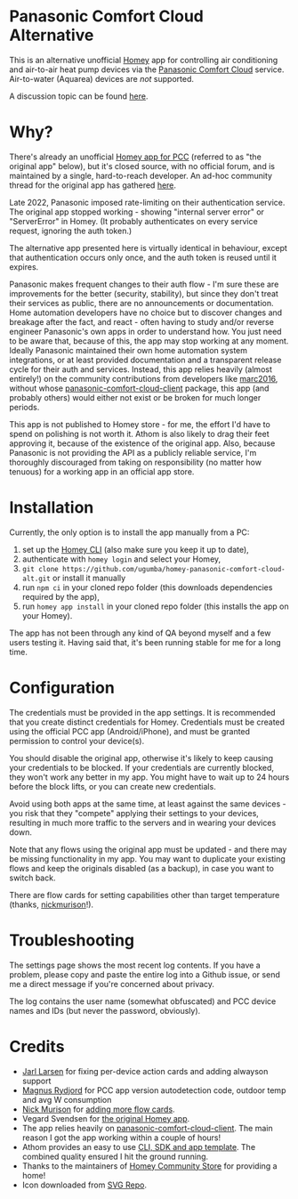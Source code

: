 # Panasonic Comfort Cloud Alternative

This is an alternative unofficial [Homey](https://homey.app) app for controlling air conditioning and air-to-air heat pump devices via the [Panasonic Comfort Cloud](https://www.panasonic.com/global/hvac/air-conditioning/connectivity/comfort-cloud.html) service.
Air-to-water (Aquarea) devices are *not* supported.

A discussion topic can be found [here](https://community.homey.app/t/app-pro-panasonic-comfort-cloud-alternative/75906).

# Why?

There's already an unofficial [Homey app for PCC](https://homey.app/en-us/app/com.panasonic.PCC/Panasonic-Comfort-Cloud/) (referred to as "the original app" below), but it's closed source, with no official forum, and is maintained by a single, hard-to-reach developer.  An ad-hoc community thread for the original app has gathered [here](https://community.homey.app/t/error-panasonic-comfort-cloud-app/65935).

Late 2022, Panasonic imposed rate-limiting on their authentication service.  The original app stopped working - showing "internal server error" or "ServerError" in Homey.  (It probably authenticates on every service request, ignoring the auth token.)

The alternative app presented here is virtually identical in behaviour, except that authentication occurs only once, and the auth token is reused until it expires.

Panasonic makes frequent changes to their auth flow - I'm sure these are improvements for the better (security, stability), but since they don't treat their services as public, there are no announcements or documentation.  Home automation developers have no choice but to discover changes and breakage after the fact, and react - often having to study and/or reverse engineer Panasonic's own apps in order to understand how.  You just need to be aware that, because of this, the app may stop working at any moment.  Ideally Panasonic maintained their own home automation system integrations, or at least provided documentation and a transparent release cycle for their auth and services.  Instead, this app relies heavily (almost entirely!) on the community contributions from developers like [marc2016](https://github.com/marc2016), without whose [panasonic-comfort-cloud-client](https://github.com/marc2016/panasonic-comfort-cloud-client) package, this app (and probably others) would either not exist or be broken for much longer periods.

This app is not published to Homey store - for me, the effort I'd have to spend on polishing is not worth it.  Athom is also likely to drag their feet approving it, because of the existence of the original app.  Also, because Panasonic is not providing the API as a publicly reliable service, I'm thoroughly discouraged from taking on responsibility (no matter how tenuous) for a working app in an official app store.

# Installation

Currently, the only option is to install the app manually from a PC:

  1. set up the [Homey CLI](https://apps.developer.homey.app/the-basics/getting-started/homey-cli) (also make sure you keep it up to date),
  2. authenticate with ```homey login``` and select your Homey,
  3. ```git clone https://github.com/ugumba/homey-panasonic-comfort-cloud-alt.git``` or install it manually
  4. run ```npm ci``` in your cloned repo folder (this downloads dependencies required by the app),
  5. run ```homey app install``` in your cloned repo folder (this installs the app on your Homey).

The app has not been through any kind of QA beyond myself and a few users testing it.  Having said that, it's been running stable for me for a long time.

# Configuration

The credentials must be provided in the app settings.  It is recommended that you create distinct credentials for Homey.  Credentials must be created using the official PCC app (Android/iPhone), and must be granted permission to control your device(s).  

You should disable the original app, otherwise it's likely to keep causing your credentials to be blocked.  If your credentials are currently blocked, they won't work any better in my app.  You might have to wait up to 24 hours before the block lifts, or you can create new credentials.

Avoid using both apps at the same time, at least against the same devices - you risk that they "compete" applying their settings to your devices, resulting in much more traffic to the servers and in wearing your devices down.

Note that any flows using the original app must be updated - and there may be missing functionality in my app.  You may want to duplicate your existing flows and keep the originals disabled (as a backup), in case you want to switch back.

There are flow cards for setting capabilities other than target temperature (thanks, [nickmurison](https://github.com/nickmurison)!).

# Troubleshooting

The settings page shows the most recent log contents.  If you have a problem, please copy and paste the entire log into a Github issue, or send me a direct message if you're concerned about privacy.

The log contains the user name (somewhat obfuscated) and PCC device names and IDs (but never the password, obviously).

# Credits

  * [Jarl Larsen](https://github.com/jarll) for fixing per-device action cards and adding alwayson support
  * [Magnus Rydjord](https://github.com/Magnusri) for PCC app version autodetection code, outdoor temp and avg W consumption
  * [Nick Murison](https://github.com/nickmurison) for [adding more flow cards](https://github.com/ugumba/homey-panasonic-comfort-cloud-alt/pull/7).
  * Vegard Svendsen for [the original Homey app](https://homey.app/en-us/app/com.panasonic.PCC/Panasonic-Comfort-Cloud/).
  * The app relies heavily on [panasonic-comfort-cloud-client](https://github.com/marc2016/panasonic-comfort-cloud-client).  The main reason I got the app working within a couple of hours!
  * Athom provides an easy to use [CLI, SDK and app template](https://apps.developer.homey.app/the-basics/getting-started/homey-cli).  The combined quality ensured I hit the ground running.
  * Thanks to the maintainers of [Homey Community Store](https://store.homey.community) for providing a home!
  * Icon downloaded from [SVG Repo](https://www.svgrepo.com/svg/288102/air-conditioning-air-conditioner).
